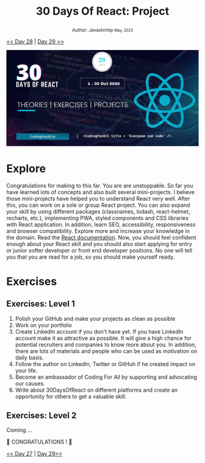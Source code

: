 <div align="center">
  <h1> 30 Days Of React: Project</h1>

<sub>Author:
Javashrimp
<small> May, 2023</small>
</sub>

</div>

[<< Day 28](../27_Ref/27_ref.md) | [Day 29 >>](../29_explore/29_explore.md)

![30 Days of React banner](https://github.com/Asabeneh/30-Days-Of-React/blob/master/images/30_days_of_react_banner_day_29.jpg)

# Explore

Congratulations for making to this far. You are are unstoppable. So far you have learned lots of concepts and also built several mini-projects. I believe those mini-projects have helped you to understand React very well. After this, you can work on a sole or group React project. You can also expand your skill by using different packages (classnames, lodash, react-helmet, recharts, etc.), implementing PWA, styled components and CSS libraries with React application. In addition, learn SEO, accessibility, responsiveness and browser compatibility. Explore more and increase your knowledge in the domain. Read the [React documentation](https://reactjs.org/). Now, you should feel confident enough about your React skill and you should also start applying for entry or junior softer developer or front end developer positions. No one will tell you that you are read for a job, so you should make yourself ready.

# Exercises

## Exercises: Level 1

1. Polish your GitHub and make your projects as clean as possible
2. Work on your portfolio
3. Create LinkedIn account if you don't have yet. If you have LinkedIn account make it as attractive as possible. It will give a high chance for potential recruiters and companies to know more about you. In addition, there are lots of materials and people who can be used as motivation on daily basis.
4. Follow the author on LinkedIn, Twitter or GitHuh if he created impact on your life.
5. Become an ambassador of Coding For All by supporting and advocating our causes.
6. Write about 30DaysOfReact on different platforms and create an opportunity for others to get a valuable skill.

## Exercises: Level 2

Coming ...

🎉 CONGRATULATIONS ! 🎉

[<< Day 27](../27_Ref/27_ref.md) | [Day 29>>]()